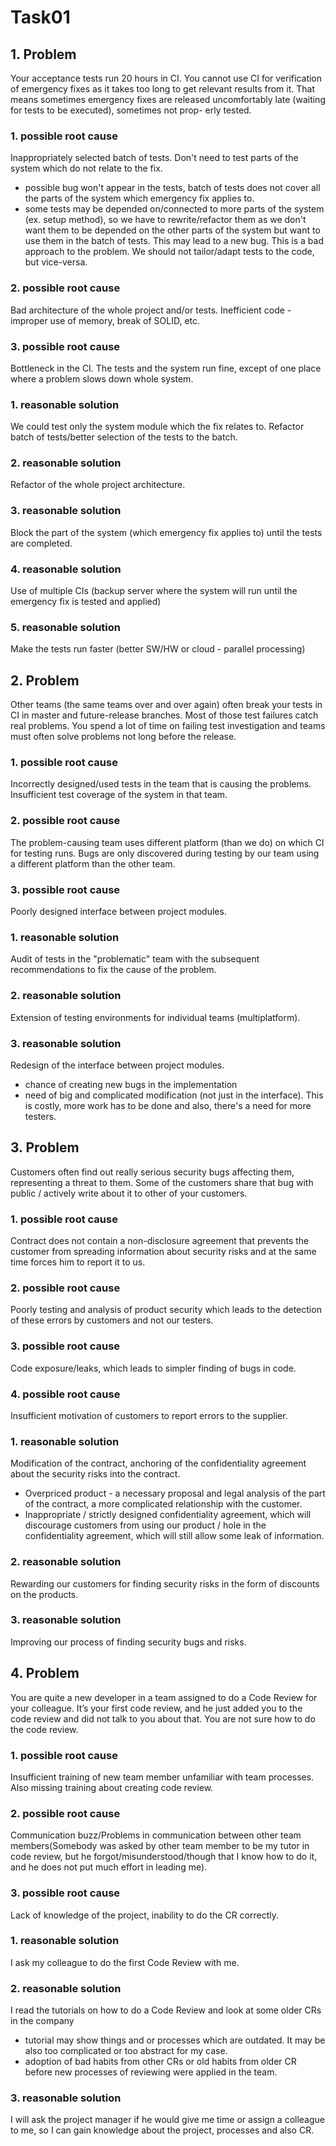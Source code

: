 # Task01

## 1. Problem
Your acceptance tests run 20 hours in CI. You cannot use CI for verification of emergency fixes as it takes too long to get relevant results from it. That means sometimes emergency fixes are released uncomfortably late (waiting for tests to be executed), sometimes not prop- erly tested.

### 1. possible root cause

Inappropriately selected batch of tests. Don't need to test parts of the system which do not relate to the fix.
- possible bug won't appear in the tests, batch of tests does not cover all the parts of the system which emergency fix applies to.
- some tests may be depended on/connected to more parts of the system (ex. setup method), so we have to rewrite/refactor them as we don't want them to be depended on the other parts of the system but want to use them in the batch of tests. This may lead to a new bug. This is a bad approach to the problem. We should not tailor/adapt tests to the code, but vice-versa.

### 2. possible root cause
Bad architecture of the whole project and/or tests. Inefficient code - improper use of memory, break of SOLID, etc.

### 3. possible root cause
Bottleneck in the CI. The tests and the system run fine, except of one place where a problem slows down whole system.

### 1. reasonable solution
We could test only the system module which the fix relates to. Refactor batch of tests/better selection of the tests to the batch.

### 2. reasonable solution
Refactor of the whole project architecture.

### 3. reasonable solution
Block the part of the system (which emergency fix applies to) until the tests are completed.

### 4. reasonable solution
Use of multiple CIs (backup server where the system will run until the emergency fix is tested and applied)

### 5. reasonable solution
Make the tests run faster (better SW/HW or cloud - parallel processing)

## 2. Problem
Other teams (the same teams over and over again) often break your tests in CI in master and future-release branches. Most of those test failures catch real problems. You spend a lot of time on failing test investigation and teams must often solve problems not long before the release.

### 1. possible root cause
Incorrectly designed/used tests in the team that is causing the problems. Insufficient test coverage of the system in that team.

### 2. possible root cause
The problem-causing team uses different platform (than we do) on which CI for testing runs. Bugs are only discovered during testing by our team using a different platform than the other team.

### 3. possible root cause
Poorly designed interface between project modules.

### 1. reasonable solution
Audit of tests in the "problematic" team with the subsequent recommendations to fix the cause of the problem.

### 2. reasonable solution
Extension of testing environments for individual teams (multiplatform).

### 3. reasonable solution
Redesign of the interface between project modules.
- chance of creating new bugs in the implementation
- need of big and complicated modification (not just in the interface). This is costly, more work has to be done and also, there's a need for more testers.

## 3. Problem
Customers often find out really serious security bugs affecting them, representing a threat to them. Some of the customers share that bug with public / actively write about it to other of your customers.

### 1. possible root cause
Contract does not contain a non-disclosure agreement that prevents the customer from spreading information about security risks and at the same time forces him to report it to us.

### 2. possible root cause
Poorly testing and analysis of product security which leads to the detection of these errors by customers and not our testers.

### 3. possible root cause
Code exposure/leaks, which leads to simpler finding of bugs in code. 

### 4. possible root cause
Insufficient motivation of customers to report errors to the supplier.

### 1. reasonable solution  
Modification of the contract, anchoring of the confidentiality agreement about the security risks into the contract.
- Overpriced product - a necessary proposal and legal analysis of the part of the contract, a more complicated relationship with the customer.
- Inappropriate / strictly designed confidentiality agreement, which will discourage customers from using our product / hole in the confidentiality agreement, which will still allow some leak of information.

### 2. reasonable solution
Rewarding our customers for finding security risks in the form of discounts on the products.

### 3. reasonable solution
Improving our process of finding security bugs and risks.

## 4. Problem
You are quite a new developer in a team assigned to do a Code Review for your colleague. It’s your first code review, and he just added you to the code review and did not talk to you about that. You are not sure how to do the code review.

### 1. possible root cause
Insufficient training of new team member unfamiliar with team processes. Also missing training about creating code review.

### 2. possible root cause
Communication buzz/Problems in communication between other team members(Somebody was asked by other team member to be my tutor in code review, but he forgot/misunderstood/though that I know how to do it, and he does not put much effort in leading me).

### 3. possible root cause
Lack of knowledge of the project, inability to do the CR correctly.

### 1. reasonable solution
I ask my colleague to do the first Code Review with me.

### 2. reasonable solution
I read the tutorials on how to do a Code Review and look at some older CRs in the company
- tutorial may show things and or processes which are outdated. It may be also too complicated or too abstract for my case.
- adoption of bad habits from other CRs or old habits from older CR before new processes of reviewing were applied in the team.

### 3. reasonable solution
I will ask the project manager if he would give me time or assign a colleague to me, so I can gain knowledge about the project, processes and also CR.

